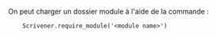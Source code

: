 

On peut charger un dossier module à l'aide de la commande :

        Scrivener.require_module('<module name>')
